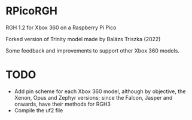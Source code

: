 # RPicoRGH
RGH 1.2 for Xbox 360 on a Raspberry Pi Pico

Forked version of Trinity model made by Balázs Triszka (2022)

Some feedback and improvements to support other Xbox 360 models.

# TODO
- Add pin scheme for each Xbox 360 model, although by objective, the Xenon, Opus and Zephyr versions; since the Falcon, Jasper and onwards, have their methods for RGH3
- Compile the uf2 file
